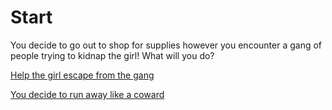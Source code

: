  # Start
 You decide to go out to shop for supplies however you encounter a gang of people trying to kidnap the girl! What will you do?

[Help the girl escape from the gang](died.md)

[You decide to run away like a coward](died2.md)
